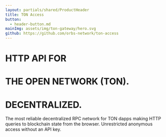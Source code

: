 ```yaml
---
layout: partials/shared/ProductHeader
title: TON Access
button: 
  - header-button.md
mainImg: assets/img/ton-gateway/hero.svg
github: https://github.com/orbs-network/ton-access
---
```


# HTTP API FOR
# THE OPEN NETWORK (TON).
# DECENTRALIZED.

The most reliable decentralized RPC network for TON dapps making HTTP queries to blockchain state from the browser. Unrestricted anonymous access without an API key.